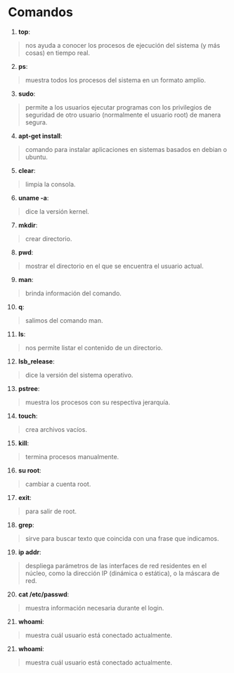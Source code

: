 # Comandos

1. **top**:  
  > nos ayuda a conocer los procesos de ejecución del sistema (y más cosas) en tiempo real.
2. **ps**:  
  > muestra todos los procesos del sistema en un formato amplio.
3. **sudo**:
  > permite a los usuarios ejecutar programas con los privilegios de seguridad de otro usuario (normalmente el usuario root) de manera segura.
4. **apt-get install**:
  > comando para instalar aplicaciones en sistemas basados en debian o ubuntu.
5. **clear**:
  > limpia la consola.
6. **uname -a**:
  > dice la versión kernel.
7. **mkdir**:
  > crear directorio.
8. **pwd**:
  > mostrar el directorio en el que se encuentra el usuario actual.
9. **man**: 
  > brinda información del comando.
10. **q**:
  > salimos del comando man.
11. **ls**:
  > nos permite listar el contenido de un directorio.
12. **lsb_release**:
  > dice la versión del sistema operativo.
13. **pstree**: 
  > muestra los procesos con su respectiva jerarquía.
14.  **touch**:
  > crea archivos vacíos.
15.  **kill**:
  > termina procesos manualmente.
16.  **su root**:
  > cambiar a cuenta root.
17.  **exit**:
  > para salir de root.
18.  **grep**: 
  > sirve para buscar texto que coincida con una frase que indicamos.
19.  **ip addr**:
  > despliega parámetros de las interfaces de red residentes en el núcleo, como la dirección IP (dinámica o estática), o la máscara de red.
20.  **cat /etc/passwd**:
  > muestra información necesaria durante el login.
21.  **whoami**: 
  > muestra cuál usuario está conectado actualmente.
21.  **whoami**: 
  > muestra cuál usuario está conectado actualmente.
